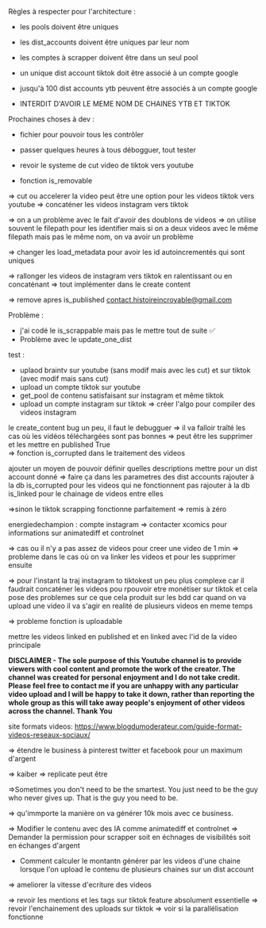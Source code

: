 Règles à respecter pour l'architecture :

- les pools doivent être uniques

- les dist_accounts doivent être uniques par leur nom

- les comptes à scrapper doivent être dans un seul pool

- un unique dist account tiktok doit être associé à un compte google

- jusqu'à 100 dist accounts ytb peuvent être associés à un compte google

- INTERDIT D'AVOIR LE MEME NOM DE CHAINES YTB ET TIKTOK




Prochaines choses à dev :

- fichier pour pouvoir tous les contrôler

- passer quelques heures à tous débogguer, tout tester

- revoir le systeme de cut video de tiktok vers youtube

- fonction is_removable 


=> cut ou accelerer la video peut être une option pour les videos tiktok vers youtube
=> concaténer les videos instagram vers tiktok



=> on a un problème avec le fait d'avoir des doublons de videos => on utilise souvent le filepath pour les identifier
mais si on a deux videos avec le même filepath mais pas le même nom, on va avoir un problème

=> changer les load_metadata pour avoir les id autoincrementés qui sont uniques

=> rallonger les videos de instagram vers tiktok en ralentissant ou en concaténant
=> tout implémenter dans le create content

=> remove apres is_published
contact.histoireincroyable@gmail.com


Problème :
- j'ai codé le is_scrappable mais pas le mettre tout de suite ✅
- Problème avec le update_one_dist 


test : 
- uplaod braintv sur youtube (sans modif mais avec les cut) et sur tiktok (avec modif mais sans cut)
- upload un compte tiktok sur youtube
- get_pool de contenu satisfaisant sur instagram et même tiktok 
- upload un compte instagram sur tiktok => créer l'algo pour compiler des videos instagram


le create_content bug un peu, il faut le debugguer
=> il va falloir traîté les cas où les vidéos téléchargées sont pas bonnes => peut être les supprimer et les mettre en published True   
=> fonction is_corrupted dans le traitement des videos

ajouter un moyen de pouvoir définir quelles descriptions mettre pour un dist account donné
=> faire ça dans les parametres des dist accounts
rajouter à la db is_corrupted pour les videos qui ne fonctionnent pas
rajouter à la db is_linked  pour le chainage de videos entre elles

=>sinon le tiktok scrapping fonctionne parfaitement
=> remis à zéro

energiedechampion : compte instagram
=> contacter xcomics pour informations sur animatediff et controlnet


=> cas ou il n'y a pas assez de videos pour creer une video de 1 min
=> probleme dans le cas où on va linker les videos et pour les supprimer ensuite


=> pour l'instant la traj instagram to tiktokest un peu plus complexe car il faudrait concaténer les videos pou rpouvoir etre monétiser sur tiktok et cela pose des problemes sur ce que cela produit sur les bdd car quand on va upload une video il va s'agir en realité de plusieurs videos en meme temps

=> probleme fonction is uploadable

mettre les videos linked en published et en linked avec l'id de la video principale

**DISCLAIMER - The sole purpose of this Youtube channel is to provide viewers with cool content and promote the work of the creator. The channel was created for personal enjoyment and I do not take credit. Please feel free to contact me if you are unhappy with any particular video upload and I will be happy to take it down, rather than reporting the whole group as this will take away people's enjoyment of other videos across the channel. Thank You**

site formats videos: https://www.blogdumoderateur.com/guide-format-videos-reseaux-sociaux/


=> étendre le business à pinterest twitter et facebook pour un maximum d'argent

=> kaiber
=> replicate peut être


=>Sometimes you don't need to be the smartest. You just need to be the guy who never gives up. That is the guy you need to be.

=> qu'immporte la manière on va générer 10k mois avec ce business.

=> Modifier le contenu avec des IA comme animatediff et controlnet
=> Demander la permission pour scrapper soit en échnages de visibilités soit en échanges d'argent
- Comment calculer le montantn générer par les videos d'une chaine lorsque l'on upload le contenu de plusieurs chaines sur un dist account




=> ameliorer la vitesse d'ecriture des videos


=> revoir les mentions et les tags sur tiktok feature absolument essentielle
=> revoir l'enchainement des uploads sur tiktok
=> voir si la parallélisation fonctionne